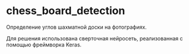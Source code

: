 # chess_board_detection
Определение углов шахматной доски на фотографиях.

Для решения использована сверточная нейросеть, реализованная с помощью фреймворка Keras.
